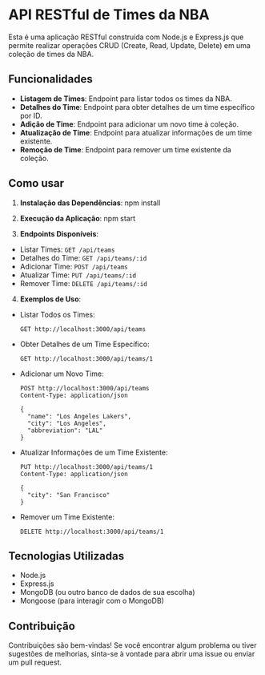 # API RESTful de Times da NBA

Esta é uma aplicação RESTful construída com Node.js e Express.js que permite realizar operações CRUD (Create, Read, Update, Delete) em uma coleção de times da NBA.

## Funcionalidades

- **Listagem de Times**: Endpoint para listar todos os times da NBA.
- **Detalhes do Time**: Endpoint para obter detalhes de um time específico por ID.
- **Adição de Time**: Endpoint para adicionar um novo time à coleção.
- **Atualização de Time**: Endpoint para atualizar informações de um time existente.
- **Remoção de Time**: Endpoint para remover um time existente da coleção.

## Como usar

1. **Instalação das Dependências**:
npm install

2. **Execução da Aplicação**:
npm start


3. **Endpoints Disponíveis**:

- Listar Times: `GET /api/teams`
- Detalhes do Time: `GET /api/teams/:id`
- Adicionar Time: `POST /api/teams`
- Atualizar Time: `PUT /api/teams/:id`
- Remover Time: `DELETE /api/teams/:id`

4. **Exemplos de Uso**:

- Listar Todos os Times:
  ```
  GET http://localhost:3000/api/teams
  ```

- Obter Detalhes de um Time Específico:
  ```
  GET http://localhost:3000/api/teams/1
  ```

- Adicionar um Novo Time:
  ```
  POST http://localhost:3000/api/teams
  Content-Type: application/json

  {
    "name": "Los Angeles Lakers",
    "city": "Los Angeles",
    "abbreviation": "LAL"
  }
  ```

- Atualizar Informações de um Time Existente:
  ```
  PUT http://localhost:3000/api/teams/1
  Content-Type: application/json

  {
    "city": "San Francisco"
  }
  ```

- Remover um Time Existente:
  ```
  DELETE http://localhost:3000/api/teams/1
  ```

## Tecnologias Utilizadas

- Node.js
- Express.js
- MongoDB (ou outro banco de dados de sua escolha)
- Mongoose (para interagir com o MongoDB)

## Contribuição

Contribuições são bem-vindas! Se você encontrar algum problema ou tiver sugestões de melhorias, sinta-se à vontade para abrir uma issue ou enviar um pull request.

